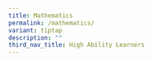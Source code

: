 ```yaml
---
title: Mathematics
permalink: /mathematics/
variant: tiptap
description: ""
third_nav_title: High Ability Learners
---
```

